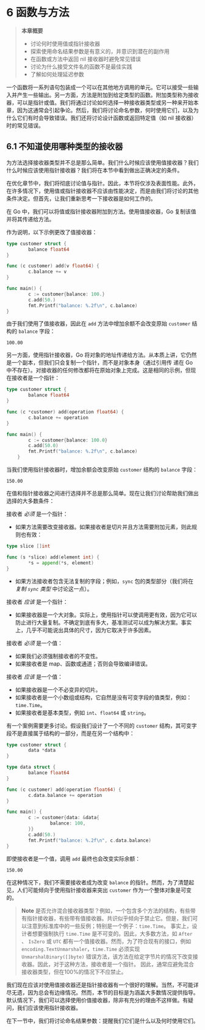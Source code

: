 # 6 函数与方法

> **本章概要**
> * 讨论何时使用值或指针接收器 
> * 探索使用命名结果参数是有意义的，并意识到潜在的副作用 
> * 在函数或方法中返回 nil 接收器时避免常见错误 
> * 讨论为什么接受文件名的函数不是最佳实践 
> * 了解如何处理延迟参数

一个函数将一系列语句包装成一个可以在其他地方调用的单元。它可以接受一些输入并产生一些输出。另一方面，方法是附加到给定类型的函数。附加类型称为接收器，可以是指针或值。我们将通过讨论如何选择一种接收器类型或另一种来开始本章，因为这通常会引起争论。然后，我们将讨论命名参数，何时使用它们，以及为什么它们有时会导致错误。我们还将讨论设计函数或返回特定值（如 nil 接收器）时的常见错误。

## 6.1 不知道使用哪种类型的接收器

为方法选择接收器类型并不总是那么简单。我们什么时候应该使用值接收器？我们什么时候应该使用指针接收器？我们将在本节中看到做出正确决定的条件。

在优化章节中，我们将彻底讨论值与指针。因此，本节将仅涉及表面性能。此外，在许多情况下，使用值或指针接收器不应该由性能决定，而是由我们将讨论的其他条件决定。但首先，让我们重新思考一下接收器是如何工作的。

在 Go 中，我们可以将值或指针接收器附加到方法。使用值接收器，Go 复制该值并将其传递给方法。

作为说明，以下示例更改了值接收器：

```go
type customer struct {
        balance float64
}

func (c customer) add(v float64) {
        c.balance += v
}

func main() {
        c := customer{balance: 100.}
        c.add(50.)
        fmt.Printf("balance: %.2f\n", c.balance)
}			
```

由于我们使用了值接收器，因此在 `add` 方法中增加余额不会改变原始 `customer` 结构的 `balance` 字段：

```shell
100.00
```

另一方面，使用指针接收器，Go 将对象的地址传递给方法。从本质上讲，它仍然是一个副本，但我们只会复制一个指针，而不是对象本身（通过引用传 递在 Go 中不存在）。对接收器的任何修改都将在原始对象上完成。这是相同的示例，但现在接收者是一个指针：

```go
type customer struct {
        balance float64
}

func (c *customer) add(operation float64) {
        c.balance += operation
}

func main() {
        c := customer{balance: 100.0}
        c.add(50.0)
        fmt.Printf("balance: %.2f\n", c.balance)
    }
```

当我们使用指针接收器时，增加余额会改变原始 `customer` 结构的 `balance` 字段：

```shell
150.00
```

在值和指针接收器之间进行选择并不总是那么简单。现在让我们讨论帮助我们做出选择的大多数条件：

接收者 *必须* 是一个指针：

* 如果方法需要改变接收器。如果接收者是切片并且方法需要附加元素，则此规则也有效：

```go
type slice []int

func (s *slice) add(element int) {
        *s = append(*s, element)
}
```

* 如果方法接收者包含无法复制的字段；例如，`sync` 包的类型部分（我们将在 *复制 `sync` 类型* 中讨论这一点）。

接收者 *应该* 是一个指针：

* 如果接收器是一个大对象。实际上，使用指针可以使调用更有效，因为它可以防止进行大量复制。不确定到底有多大，基准测试可以成为解决方案。事实上，几乎不可能说出具体的尺寸，因为它取决于许多因素。

接收者 *必须* 是一个值：

* 如果我们必须强制接收者的不变性。
* 如果接收者是 map、函数或通道；否则会导致编译错误。

接收者 *应该* 是一个值：

* 如果接收器是一个不必变异的切片。
* 如果接收者是一个小数组或结构，它自然是没有可变字段的值类型，例如：`time.Time`。
* 如果接收者是基本类型，例如 `int`、`float64` 或 `string`。

有一个案例需要更多讨论。假设我们设计了一个不同的 `customer` 结构，其可变字段不是直接属于结构的一部分，而是在另一个结构中：

```go
type customer struct {
        data *data
}

type data struct {
        balance float64
}

func (c customer) add(operation float64) {
        c.data.balance += operation
}

func main() {
        c := customer{data: &data{
                balance: 100,
        }}
        c.add(50.)
        fmt.Printf("balance: %.2f\n", c.data.balance)
}
```

即使接收者是一个值，调用 `add` 最终也会改变实际余额：

```shell
150.00
```

在这种情况下，我们不需要接收者成为改变 `balance` 的指针。然而，为了清楚起见，人们可能倾向于使用指针接收器来突出 `customer` 作为一个整体对象是可变的。

> **Note** 是否允许混合接收器类型？例如，一个包含多个方法的结构，有些带有指针接收器，有些带有值接收器。共识似乎倾向于禁止它。但是，我们可以注意到标准库中的一些反例；特别是一个例子：`time.Time`。
> 事实上，设计者想要强制执行 `time.Time` 是不可变的。因此，大多数方法，如 `After` 、 `IsZero` 或 `UTC` 都有一个值接收器。然而，为了符合现有的接口，例如 `encoding.TextUnmarshaler`，`time.Time` 必须实现 `UnmarshalBinary([]byte)` 错误方法，该方法在给定字节片的情况下改变接收器。因此，对于这种方法，接收者是一个指针。
> 因此，通常应避免混合接收器类型，但在100%的情况下不应禁止。

我们现在应该对使用值接收器还是指针接收器有一个很好的理解。当然，不可能详尽无遗，因为总会有边缘情况。然而，本节的目标是为涵盖大多数情况提供指导。默认情况下，我们可以选择使用价值接收器，除非有充分的理由不这样做。有疑问，我们应该使用指针接收器。

在下一节中，我们将讨论命名结果参数：提醒我们它们是什么以及何时使用它们。